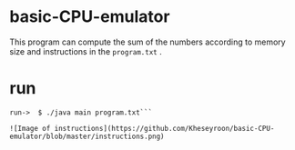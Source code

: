 # basic-CPU-emulator
This program can compute the sum of the numbers according to memory size and instructions in the `program.txt` .
# run
```run->  $ ./javac main.java  
run->  $ ./java main program.txt```

![Image of instructions](https://github.com/Kheseyroon/basic-CPU-emulator/blob/master/instructions.png)
